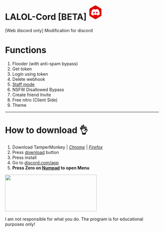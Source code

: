 # LALOL-Cord [BETA] [<img src='https://github.com/Its-LALOL/LALOL-Cord/raw/main/icon.png' height=50>](https://github.com/Its-LALOL/LALOL-Cord#how-to-download)
[Web discord only] Modification for discord

# Functions
1. Flooder (with anti-spam bypass)
2. Get token
3. Login using token
4. Delete webhook
5. [Staff mode](https://github.com/hxr404/Discord-Console-hacks#enable-staff-mode)
6. NSFW Disallowed Bypass
7. Create friend Invite
8. Free nitro (Client Side)
9. Theme

---------------------------------------
# How to download 👌
1. Download TamperMonkey | [*Chrome*](https://chrome.google.com/webstore/detail/tampermonkey/dhdgffkkebhmkfjojejmpbldmpobfkfo) | [*Firefox*](https://addons.mozilla.org/ru/firefox/addon/tampermonkey)
2. Press [download](https://github.com/Its-LALOL/LALOL-Cord/raw/main/a.user.js) button
3. Press install
4. Go to [discord.com/app](https://discord.com/app)
5. **Press Zero on [Numpad](https://ruramps4d.ru/wp-content/uploads/6/9/7/6972ab7032b59268998999a93d8fce46.jpeg) to open Menu**

[<img src='http://www.pngall.com/wp-content/uploads/2/Download-Button-PNG-Image.png' height='120' width
='300'>](https://github.com/Its-LALOL/LALOL-Cord/raw/main/a.user.js "Download.")



I am not responsible for what you do. The program is for educational purposes only!
